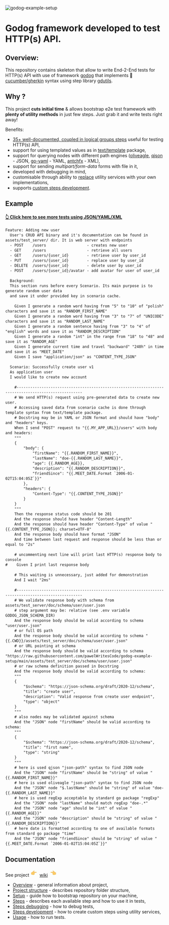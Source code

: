 ![godog-example-setup](https://github.com/pawelWritesCode/godog-example-setup/actions/workflows/go.yml/badge.svg)

# Godog framework developed to test HTTP(s) API.

## Overview:

This repository contains skeleton that allow to write End-2-End tests for HTTP(s) API with use of framework [godog](https://github.com/cucumber/godog)
that implements 🥒[cucumber/gherkin](https://cucumber.io/docs/gherkin/) syntax using step library [gdutils](https://github.com/pawelWritesCode/gdutils).

## Why ?
This project **cuts initial time** & allows bootstrap e2e test framework with **plenty of
utility methods** in just few steps. Just grab it and write tests right away!

Benefits:
* [35+ well-documented, coupled in logical groups steps](https://github.com/pawelWritesCode/godog-example-setup/wiki/Steps) useful for testing HTTP(s) API,
* support for using templated values as in [text/template](https://pkg.go.dev/text/template) package,
* support for querying nodes with different path engines ([oliveagle](https://github.com/oliveagle/jsonpath), [qjson](https://github.com/pawelWritesCode/qjson) - JSON, [go-yaml](https://github.com/goccy/go-yaml) - YAML, [antchfx](https://github.com/antchfx/xmlquery) - XML),
* support for sending _multipart/form-data_ forms with file in it,
* developed with debugging in mind,
* customisable through ability to [replace](https://github.com/pawelWritesCode/godog-example-setup/blob/main/main_test.go#L58) utility services with your own implementations,
* supports [custom steps development](https://github.com/pawelWritesCode/godog-example-setup/wiki/Steps-development).

## Example

#### [👆 Click here to see more tests using JSON/YAML/XML](https://github.com/pawelWritesCode/godog-example-setup/blob/main/features/test_server)

```cucumber
Feature: Adding new user
  User's CRUD API binary and it's documentation can be found in assets/test_server/ dir. It is web server with endpoints
  - POST    /users                  - creates new user
  - GET     /users                  - retrieve all users
  - GET     /users/{user_id}        - retrieve user by user_id
  - PUT     /users/{user_id}        - replace user by user_id
  - DELETE  /users/{user_id}        - delete user by user_id
  - POST    /users/{user_id}/avatar - add avatar for user of user_id

  Background:
  This section runs before every Scenario. Its main purpose is to generate random user data
  and save it under provided key in scenario cache.

    Given I generate a random word having from "5" to "10" of "polish" characters and save it as "RANDOM_FIRST_NAME"
    Given I generate a random word having from "3" to "7" of "UNICODE" characters and save it as "RANDOM_LAST_NAME"
    Given I generate a random sentence having from "3" to "4" of "english" words and save it as "RANDOM_DESCRIPTION"
    Given I generate a random "int" in the range from "18" to "48" and save it as "RANDOM_AGE"
    Given I generate current time and travel "backward" "240h" in time and save it as "MEET_DATE"
    Given I save "application/json" as "CONTENT_TYPE_JSON"

  Scenario: Successfully create user v1
  As application user
  I would like to create new account

    #---------------------------------------------------------------------------------------------------
    # We send HTTP(s) request using pre-generated data to create new user.
    # Accessing saved data from scenario cache is done through template syntax from text/template package.
    # Docstring may be in YAML or JSON format and should have "body" and "headers" keys.
    When I send "POST" request to "{{.MY_APP_URL}}/users" with body and headers:
    """
    {
        "body": {
            "firstName": "{{.RANDOM_FIRST_NAME}}",
            "lastName": "doe-{{.RANDOM_LAST_NAME}}",
            "age": {{.RANDOM_AGE}},
            "description": "{{.RANDOM_DESCRIPTION}}",
            "friendSince": "{{.MEET_DATE.Format `2006-01-02T15:04:05Z`}}"
        },
        "headers": {
            "Content-Type": "{{.CONTENT_TYPE_JSON}}"
        }
    }
    """
    Then the response status code should be 201
    And the response should have header "Content-Length"
    And the response should have header "Content-Type" of value "{{.CONTENT_TYPE_JSON}}; charset=UTF-8"
    And the response body should have format "JSON"
    And time between last request and response should be less than or equal to "2s"

    # uncommenting next line will print last HTTP(s) response body to console
#    Given I print last response body

    # This waiting is unnecessary, just added for demonstration
    And I wait "2ms"

    #---------------------------------------------------------------------------------------------------
    # We validate response body with schema from assets/test_server/doc/schema/user/user.json
    # step argument may be: relative (see .env variable GODOG_JSON_SCHEMA_DIR)
    And the response body should be valid according to schema "user/user.json"
    # or full OS path
    And the response body should be valid according to schema "{{.CWD}}/assets/test_server/doc/schema/user/user.json"
    # or URL pointing at schema
    And the response body should be valid according to schema "https://raw.githubusercontent.com/pawelWritesCode/godog-example-setup/main/assets/test_server/doc/schema/user/user.json"
    # or raw schema definition passed in Docstring
    And the response body should be valid according to schema:
    """
    {
        "$schema": "https://json-schema.org/draft/2020-12/schema",
        "title": "create user",
        "description": "Valid response from create user endpoint",
        "type": "object"
    }
    """
    # also nodes may be validated against schema
    And the "JSON" node "firstName" should be valid according to schema:
    """
    {
        "$schema": "https://json-schema.org/draft/2020-12/schema",
        "title": "first name",
        "type": "string"
    }
    """
    # here is used qjson "json-path" syntax to find JSON node
    And the "JSON" node "firstName" should be "string" of value "{{.RANDOM_FIRST_NAME}}"
    # here is used oliveagle "json-path" syntax to find JSON node
    And the "JSON" node "$.lastName" should be "string" of value "doe-{{.RANDOM_LAST_NAME}}"
    # here is used regExp acceptable by standard go package "regExp"
    And the "JSON" node "lastName" should match regExp "doe-.*"
    And the "JSON" node "age" should be "int" of value "{{.RANDOM_AGE}}"
    And the "JSON" node "description" should be "string" of value "{{.RANDOM_DESCRIPTION}}"
    # here date is formatted according to one of available formats from standard go package "time"
    And the "JSON" node "friendSince" should be "string" of value "{{.MEET_DATE.Format `2006-01-02T15:04:05Z`}}"
```

## Documentation

See project ![hand pointing right](assets/gifs/hand-pointing-right.gif)  [wiki](https://github.com/pawelWritesCode/godog-example-setup/wiki)  ![hand pointing left](assets/gifs/hand-pointing-left.gif)

* [Overview](https://github.com/pawelWritesCode/godog-example-setup/wiki/Overview) - general information about project,
* [Project structure](https://github.com/pawelWritesCode/godog-example-setup/wiki/Project-structure) - describes repository folder structure,
* [Setup](https://github.com/pawelWritesCode/godog-example-setup/wiki/Set-up) - guide how to bootstrap repository on your machine,
* [Steps](https://github.com/pawelWritesCode/godog-example-setup/wiki/Steps) - describes each available step and how to use it in tests,
* [Steps debugging](https://github.com/pawelWritesCode/godog-example-setup/wiki/Steps-debugging) - how to debug tests,
* [Steps development](https://github.com/pawelWritesCode/godog-example-setup/wiki/Steps-development) - how to create custom steps using utility services,
* [Usage](https://github.com/pawelWritesCode/godog-example-setup/wiki/Usage) - how to run tests.